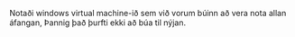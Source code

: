 Notaði windows virtual machine-ið sem við vorum búinn að vera nota allan áfangan, Þannig það þurfti ekki að búa til nýjan.

